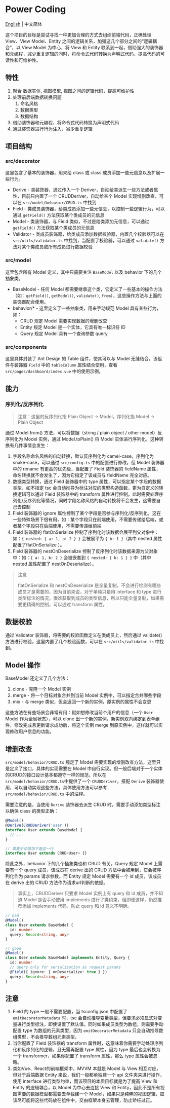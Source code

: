 # Power Coding

[English](./README.md) | 中文简体

这个项目的目标是尝试寻找一种更加合理的方式去组织前端代码，正确处理 View、View Model、Entity 之间的逻辑关系，加强这几个部分之间的“逻辑耦合”，以 View Model 为中心，将 View 和 Entity 联系到一起，借助强大的装饰器和元编程，减少重复逻辑的同时，将命令式代码转换为声明式代码，提高代码的可读性和可维护性。

## 特性

1. 聚合 数据实体, 视图模型, 视图之间的逻辑代码，提高可维护性
2. 处理前后端数据转换问题
   1. 命名风格
   2. 数据类型
   3. 数据结构
3. 借助装饰器和元编程，将命令式代码转换为声明式代码
4. 通过装饰器进行行为注入，减少重复逻辑

## 项目结构

### src/decorator

这里包含了基本的装饰器，用来给 class 或 class 成员添加一些元信息以及扩展一些行为。

- Derive - 类装饰器，通过传入一个 Deriver，自动给类派生一些方法或者属性，目前只内置了一个 CRUDDeriver，自动给某个 Model 实现增删改查，可以在 `src/model/behavior/CRUD.ts` 中找到
- Field - 类成员装饰器，给类成员添加一些元信息，以控制一些逻辑行为，可以通过 `getField()` 方法获取某个类成员的元信息
- Model - 类装饰器，与 Field 类似，不过是给类添加元信息，可以通过 `getField()` 方法获取某个类成员的元信息
- Validator - 类成员装饰器，给类成员添加数据校验器，内置几个校验器可以在 `src/utils/validator.ts` 中找到，当配置了校验器，可以通过 `validate()` 方法对某个类成员或所有成员进行数据校验

### src/model

这里包含所有 Model 定义，其中只需要关注 `BaseModel` 以及 behavior 下的几个抽象类。

- BaseModel - 任何 Model 都需要继承这个类，它定义了一些基本的操作方法（如：`getField()`, `getModel()`, `validate()`, `from`），这些操作方法与上面的装饰器配合使用。
- behavior/* - 这里定义了一些抽象类，用来手动规范 Model 具有某些行为，如：
  - CRUD 规定 Model 需要实现数据的增删改查
  - Entity 规定 Model 是一个实体，它具有唯一标识符 ID
  - Query 规定 Model 具有一个查询参数 query

### src/components

这里具体封装了 Ant Design 的 Table 组件，使其可以与 Model 无缝结合，该组件与装饰器 `Field` 中的 `tableColumn` 属性结合使用，查看 `src/pages/dashboard/index.vue` 中的使用示例。

## 能力

### 序列化/反序列化

> 注意：这里的反序列化指 Plain Object -> Model，序列化指 Model -> Plain Object

通过 Model.from() 方法，可以将数据（string / plain object / other model）反序列化为 Model 实例，通过 Model.toPlain() 将 Model 实体进行序列化，这种转换有几件事情会发生：

1. 字段名称命名风格的自动转换，默认反序列化为 camel-case，序列化为 snake-case，可以通过 `src/config.ts` 中的配置进行修改，但 Model 装饰器中的 rename 有更高的优先级，当配置了 Field 装饰器的 fieldName 属性，命名转换就不会发生了，因为它指定了该成员与 fieldName 完全对应。
2. 数据类型转换，通过 Field 装饰器中的 type 属性，可以指定某个字段的数据类型，如不指定 tsc 会自动推导为标注对应的类型构造函数，更为自定义的转换逻辑可以通过 Field 装饰器中的 transform 属性进行控制，此时需要处理序列化/反序列化等情况，同时字段名称风格的自动转换将不会发生，这需要自己去控制
3. Field 装饰器的 ignore 属性控制了某个字段是否参与序列化/反序列化，这在一些特殊场景下很有用，如：某个字段只在前端使用，不需要传递给后端，或者某个字段只在后端使用，不需要传递给前端
4. Field 装饰器的 flatOnSerialize 控制了序列化时该数据会展平到父对象中：如：`{ nested: { a: 1, b: 2 } }` 会被展平为 `{ b: 1 }`（其中 nested 属性配置了flatOnSerialize ）。
5. Field 装饰器的 nestOnDeserialize 控制了反序列化时该数据来源为父对象中：如：`{ a: 1, b: 2 }` 会被嵌套到 `{ nested: { b: 1 } }` 中（其中 nested 属性配置了 nestOnDeserialize）。

> 注意
>
> flatOnSerialize 和 nestOnDeserialize 是全量复制，不会进行检测有哪些成员才是需要的，因为目前来说，对于单纯只是用 interface 和 type 进行类型标注的情况，很难获取到成员的类型信息，所以只能全量复制，如果需要更精确的控制，可以通过 transform 属性。

## 数据校验

通过 Validator 装饰器，将需要的校验函数定义在类成员上，然后通过 validate() 方法进行校验，这里内置了几个校验函数，可以在 `src/utils/validator.ts` 中找到。

## Model 操作

BaseModel 还定义了几个方法：

1. clone - 克隆一个 Model 实例
2. merge - 将一个目标对象合并到当前 Model 实例中，可以指定合并哪些字段
3. mix - 与 merge 类似，但会返回一个新的实例，原实例的属性不会变更

这些方法在有些场景会非常有用：假如想修改当前个用户的信息（一个 `User` Model 作为全局状态），可以 clone 出一个新的实例，新实例双向绑定到表单组件，修改完成且更新请求成功后，将这个实例 merge 到原实例中，这样就可以实现修改用户信息的功能。

## 增删改查

`src/model/behavior/CRUD.ts` 规定了 Model 需要实现的增删改查方法，这里只是定义了接口，具体的实现需要在 Model 中自行实现。但一般后端对于一个实体的CRUD的接口设计基本都遵守一样的规范，所以在`src/model/behavior/CRUD.ts`中提供了一个 `CRUDDeriver`，搭配 `Derive` 装饰器使用，可以自动实现这些方法，具体使用方法可以参考 `src/model/behavior/CRUD.ts` 中的注释。

需要注意的是，当使用 `Derive` 装饰器去派生 CRUD 时，需要手动添加类型标注以确保 class 的类型正确：

```ts
@Model()
@Derive(CRUDDeriver('user'))
interface User extends BaseModel {
  // ...
}

// 需要手动增加下面这一行
interface User extends CRUD<User> {}
```

除此之外，behavior 下的几个抽象类也和 CRUD 有关，Query 规定 Model 上需要有一个 query 成员，该成员在 derive 出的 CRUD 方法中会被用到，它会被序列化作为 params 请求参数。而 Entity 规定 Model 需要有一个 id 成员，该成员在 derive 出的 CRUD 方法作为请求url判断的依据。

> 事实上，CRUDDeriver 只要求 Model 实例上有 query 和 id 成员，并不知道 Model 是否手动使用 implements 进行了类约束，但即便这样，仍然推荐添加 implements 代码，防止 query 和 id 意义不明确。

```ts
// bad
@Model()
class User extends BaseModel {
  id: number
  query: Record<string, any>
}

// good
@Model()
class User extends BaseModel implements Entity, Query {
  id: number
  // query only for serialization as request params
  @Field({ ignore: { onDeserialize: true } })
  query: Record<string, any>
}
```

## 注意

1. Field 的 type 一般不需要配置，当 tsconfig.json 中配置了 `emitDecoratorMetadata` 时，tsc 会自动推导变量类型，但要求必须显式对变量进行类型标注，即使设置了默认值。同时如果成员类型为数组，则需要手动配置 type 为数组的元素类型，因为 `emitDecoratorMetadata` 只会自动推导数组类型，不会推导数组元素类型。
2. 当你配置了 Field 装饰器的 transform 属性时，这意味着你需要手动处理序列化和反序列化的逻辑，且无需再配置 type 属性，因为 type 最后也会转换为一个 transformer，如果你配置了 transform 属性，那么 type 属性会被忽略。
3. 类如Vue、React的前端框架中，MVVM 本就是 Model 与 View 相互对应，但对于后端数据 Entity 来说，我们一般都单独建一个 api 文件夹来进行操作，使用 interface 进行类型约束，而该项目的本质目标就是为了提高 View 和 Entity 的逻辑耦合，以 Model 为中心去连接 View 和 Entity，因此不是所有视图需要的数据模型都需要去单独建一个 Model，如果只是纯粹的视图逻辑，应该尽可能将这些代码放在组件中，交由框架本身去管理，防止矫枉过正。